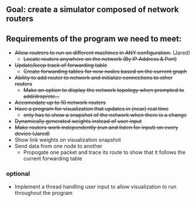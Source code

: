 ## Goal: create a simulator composed of network routers

## Requirements of the program we need to meet:

* ~~Allow routrers to run on different machines in ANY configuration.~~ (Jared)
  * ~~Locate routers anywhere on the network (By IP Address & Port)~~
* ~~Update/keep track of forwarding table~~
  * ~~Create forwarding tables for new nodes based on the current graph~~
* ~~Ability to add router to network and initialize connections to other routers~~
  * ~~Make an option to display the network topology when prompted to add/drop/etc...~~
* ~~Accomodate up to 10 network routers~~
* ~~Have a program for visualization that updates in (near) real time~~
  * ~~only has to show a snapshot of the network when there is a change~~
* ~~Dynamically generated weights instead of user input~~
* ~~Make routers work independently (run and listen for input) on every device (Jared)~~
* Show link weights on visualization snapshot
* Send data from one node to another
  * Propogate one packet and trace its route to show that it follows the current forwarding table

### optional

* Implement a thread handling user input to allow visualization to run throughout the program
